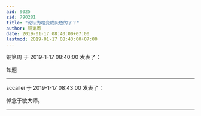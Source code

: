 ```yaml
---
aid: 9025
zid: 790281
title: "论坛为啥变成灰色的了？"
author: 铜第周
date: 2019-01-17 08:40:00+07:00
lastmod: 2019-01-17 08:43:00+07:00
---
```


铜第周 于 2019-1-17 08:40:00 发表了：

如题

---

sccailei 于 2019-1-17 08:43:00 发表了：

悼念于敏大师。

---
